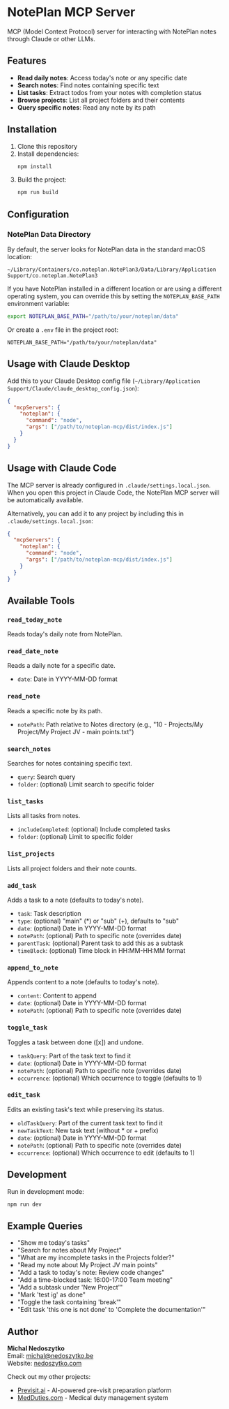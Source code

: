 # NotePlan MCP Server

MCP (Model Context Protocol) server for interacting with NotePlan notes through Claude or other LLMs.

## Features

- **Read daily notes**: Access today's note or any specific date
- **Search notes**: Find notes containing specific text
- **List tasks**: Extract todos from your notes with completion status
- **Browse projects**: List all project folders and their contents
- **Query specific notes**: Read any note by its path

## Installation

1. Clone this repository
2. Install dependencies:
   ```bash
   npm install
   ```
3. Build the project:
   ```bash
   npm run build
   ```

## Configuration

### NotePlan Data Directory

By default, the server looks for NotePlan data in the standard macOS location:
```
~/Library/Containers/co.noteplan.NotePlan3/Data/Library/Application Support/co.noteplan.NotePlan3
```

If you have NotePlan installed in a different location or are using a different operating system, you can override this by setting the `NOTEPLAN_BASE_PATH` environment variable:

```bash
export NOTEPLAN_BASE_PATH="/path/to/your/noteplan/data"
```

Or create a `.env` file in the project root:
```
NOTEPLAN_BASE_PATH="/path/to/your/noteplan/data"
```

## Usage with Claude Desktop

Add this to your Claude Desktop config file (`~/Library/Application Support/Claude/claude_desktop_config.json`):

```json
{
  "mcpServers": {
    "noteplan": {
      "command": "node",
      "args": ["/path/to/noteplan-mcp/dist/index.js"]
    }
  }
}
```

## Usage with Claude Code

The MCP server is already configured in `.claude/settings.local.json`. When you open this project in Claude Code, the NotePlan MCP server will be automatically available.

Alternatively, you can add it to any project by including this in `.claude/settings.local.json`:

```json
{
  "mcpServers": {
    "noteplan": {
      "command": "node",
      "args": ["/path/to/noteplan-mcp/dist/index.js"]
    }
  }
}
```

## Available Tools

### `read_today_note`
Reads today's daily note from NotePlan.

### `read_date_note`
Reads a daily note for a specific date.
- `date`: Date in YYYY-MM-DD format

### `read_note`
Reads a specific note by its path.
- `notePath`: Path relative to Notes directory (e.g., "10 - Projects/My Project/My Project JV - main points.txt")

### `search_notes`
Searches for notes containing specific text.
- `query`: Search query
- `folder`: (optional) Limit search to specific folder

### `list_tasks`
Lists all tasks from notes.
- `includeCompleted`: (optional) Include completed tasks
- `folder`: (optional) Limit to specific folder

### `list_projects`
Lists all project folders and their note counts.

### `add_task`
Adds a task to a note (defaults to today's note).
- `task`: Task description
- `type`: (optional) "main" (*) or "sub" (+), defaults to "sub"
- `date`: (optional) Date in YYYY-MM-DD format
- `notePath`: (optional) Path to specific note (overrides date)
- `parentTask`: (optional) Parent task to add this as a subtask
- `timeBlock`: (optional) Time block in HH:MM-HH:MM format

### `append_to_note`
Appends content to a note (defaults to today's note).
- `content`: Content to append
- `date`: (optional) Date in YYYY-MM-DD format
- `notePath`: (optional) Path to specific note (overrides date)

### `toggle_task`
Toggles a task between done ([x]) and undone.
- `taskQuery`: Part of the task text to find it
- `date`: (optional) Date in YYYY-MM-DD format
- `notePath`: (optional) Path to specific note (overrides date)
- `occurrence`: (optional) Which occurrence to toggle (defaults to 1)

### `edit_task`
Edits an existing task's text while preserving its status.
- `oldTaskQuery`: Part of the current task text to find it
- `newTaskText`: New task text (without * or + prefix)
- `date`: (optional) Date in YYYY-MM-DD format
- `notePath`: (optional) Path to specific note (overrides date)
- `occurrence`: (optional) Which occurrence to edit (defaults to 1)

## Development

Run in development mode:
```bash
npm run dev
```

## Example Queries

- "Show me today's tasks"
- "Search for notes about My Project"
- "What are my incomplete tasks in the Projects folder?"
- "Read my note about My Project JV main points"
- "Add a task to today's note: Review code changes"
- "Add a time-blocked task: 16:00-17:00 Team meeting"
- "Add a subtask under 'New Project'"
- "Mark 'test ig' as done"
- "Toggle the task containing 'break'"
- "Edit task 'this one is not done' to 'Complete the documentation'"

## Author

**Michal Nedoszytko**  
Email: michal@nedoszytko.be  
Website: [nedoszytko.com](https://nedoszytko.com)

Check out my other projects:
- [Previsit.ai](https://previsit.ai) - AI-powered pre-visit preparation platform
- [MedDuties.com](https://medduties.com) - Medical duty management system